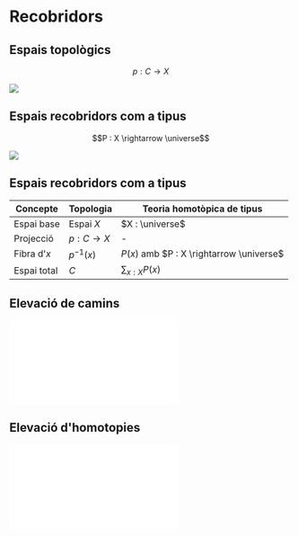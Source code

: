 # Recobridors

## Espais topològics

$$p : C \rightarrow X$$

![](out/images/covering-topology.png)


## Espais recobridors com a tipus

$$P : X \rightarrow \universe$$

![](out/images/covering-type.png)


## Espais recobridors com a tipus

| Concepte | Topologia | Teoria homotòpica de tipus |
|---|---|---|
| Espai base | Espai $X$ | $X : \universe$ |
| Projecció | $p : C \rightarrow X$ | - |
| Fibra d'$x$ | $p^{-1}(x)$ | $P(x)$ amb $P : X \rightarrow \universe$ |
| Espai total | $C$ | $\sum_{x:X} P(x)$ |


## Elevació de camins

![](out/images/covering-path.pdf)


## Elevació d'homotopies

![](out/images/covering-homotopy.pdf)
